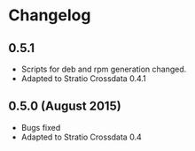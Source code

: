 # Changelog

## 0.5.1

* Scripts for deb and rpm generation changed.
* Adapted to Stratio Crossdata 0.4.1

## 0.5.0 (August 2015)

* Bugs fixed
* Adapted to Stratio Crossdata 0.4


